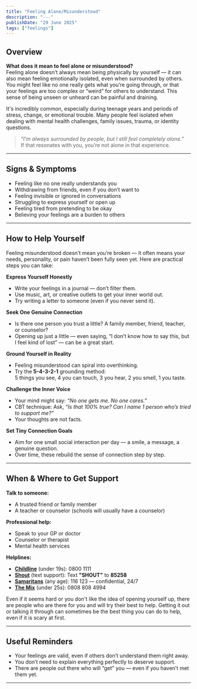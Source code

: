 ```yaml
---
title: "Feeling Alone/Misunderstood"
description: "---"
publishDate: "29 June 2025"
tags: ["feelings"]
---
```


## Overview

**What does it mean to feel alone or misunderstood?**  
Feeling alone doesn’t always mean being physically by yourself — it can also mean feeling emotionally isolated, even when surrounded by others. You might feel like no one really gets what you’re going through, or that your feelings are too complex or “weird” for others to understand. This sense of being unseen or unheard can be painful and draining.

It's incredibly common, especially during teenage years and periods of stress, change, or emotional trouble. Many people feel isolated when dealing with mental health challenges, family issues, trauma, or identity questions.

> _“I’m always surrounded by people, but I still feel completely alone.”_  
> If that resonates with you, you’re not alone in that experience.

---

## Signs & Symptoms
 
- Feeling like no one really understands you  
- Withdrawing from friends, even if you don’t want to  
- Feeling invisible or ignored in conversations  
- Struggling to express yourself or open up  
- Feeling tired from pretending to be okay  
- Believing your feelings are a burden to others  

---

## How to Help Yourself

Feeling misunderstood doesn’t mean you’re broken — it often means your needs, personality, or pain haven’t been fully seen yet. Here are practical steps you can take:

**Express Yourself Honestly**  
- Write your feelings in a journal — don’t filter them.
- Use music, art, or creative outlets to get your inner world out.
- Try writing a letter to someone (even if you never send it).

**Seek One Genuine Connection**  
- Is there one person you trust a little? A family member, friend, teacher, or counselor?
- Opening up just a little — even saying, “I don’t know how to say this, but I feel kind of lost” — can be a great start.

**Ground Yourself in Reality**  
- Feeling misunderstood can spiral into overthinking.
- Try the **5-4-3-2-1** grounding method:  
  5 things you see, 4 you can touch, 3 you hear, 2 you smell, 1 you taste.

**Challenge the Inner Voice** 
- Your mind might say: _“No one gets me. No one cares.”_  
- CBT technique: Ask, _“Is that 100% true? Can I name 1 person who’s tried to support me?”_  
- Your thoughts are not facts.

**Set Tiny Connection Goals**
- Aim for one small social interaction per day — a smile, a message, a genuine question.
- Over time, these rebuild the sense of connection step by step.

---

## When & Where to Get Support

**Talk to someone:**
- A trusted friend or family member  
- A teacher or counselor (schools will usually have a counselor) 

**Professional help:**
- Speak to your GP or doctor 
- Counselor or therapist 
- Mental health services

**Helplines:**
- **[Childline](https://www.childline.org.uk)** (under 19s): 0800 1111  
- **[Shout](https://giveusashout.org)** (text support): Text **"SHOUT"** to **85258**  
- **[Samaritans](https://www.samaritans.org)** (any age): 116 123 — confidential, 24/7 
- **[The Mix](https://www.themix.org.uk)** (under 25s): 0808 808 4994 

Even if it seems hard or you don't like the idea of opening yourself up, there are people who are there for you and will try their best to help. Getting it out or talking it through can sometimes be the best thing you can do to help, even if it is scary at first.

---

## Useful Reminders

- Your feelings are valid, even if others don’t understand them right away.  
- You don’t need to explain everything perfectly to deserve support.  
- There are people out there who will “get” you — even if you haven’t met them yet.

---